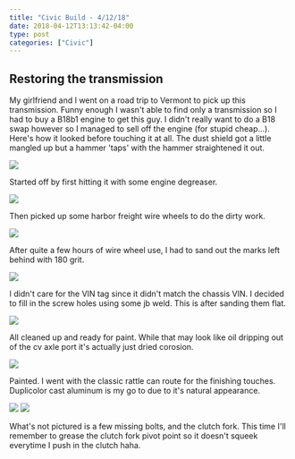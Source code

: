 ```yaml
---
title: "Civic Build - 4/12/18"
date: 2018-04-12T13:13:42-04:00
type: post
categories: ["Civic"]
---
```


Restoring the transmission
---

My girlfriend and I went on a road trip to Vermont to pick up this transmission. Funny enough I wasn't able to find only a transmission so I had to buy a B18b1 engine to get this guy. I didn't really want to do a B18 swap however so I managed to sell off the engine (for stupid cheap...). Here's how it looked before touching it at all. The dust shield got a little mangled up but a hammer 'taps' with the hammer straightened it out.

<img src="/imgs/civic/4-12-18/1.jpg" class="image-center">

Started off by first hitting it with some engine degreaser.

<img src="/imgs/civic/4-12-18/2.jpg" class="image-center">

Then picked up some harbor freight wire wheels to do the dirty work.

<img src="/imgs/civic/4-12-18/3.jpg" class="image-center">

After quite a few hours of wire wheel use, I had to sand out the marks left behind with 180 grit.

<img src="/imgs/civic/4-12-18/4.jpg" class="image-center">

I didn't care for the VIN tag since it didn't match the chassis VIN. I decided to fill in the screw holes using some jb weld. This is after sanding them flat.

<img src="/imgs/civic/4-12-18/5.jpg" class="image-center">

All cleaned up and ready for paint. While that may look like oil dripping out of the cv axle port it's actually just dried corosion.

<img src="/imgs/civic/4-12-18/6.jpg" class="image-center">

Painted. I went with the classic rattle can route for the finishing touches. Duplicolor cast aluminum is my go to due to it's natural appearance.

<img src="/imgs/civic/4-12-18/7.jpg" class="image-center">


<img src="/imgs/civic/4-12-18/8.jpg" class="image-center">

What's not pictured is a few missing bolts, and the clutch fork. This time I'll remember to grease the clutch fork pivot point so it doesn't squeek everytime I push in the clutch haha.

